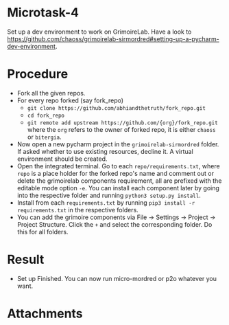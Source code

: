 # Microtask-4
Set up a dev environment to work on GrimoireLab. Have a look to https://github.com/chaoss/grimoirelab-sirmordred#setting-up-a-pycharm-dev-environment.

# Procedure
* Fork all the given repos.
* For every repo forked (say fork_repo)
  * ```git clone https://github.com/abhiandthetruth/fork_repo.git```
  * ```cd fork_repo```
  * ```git remote add upstream https://github.com/{org}/fork_repo.git```
  where the ```org``` refers to the owner of forked repo, it is either ```chaoss``` or ```bitergia```.
* Now open a new pycharm project in the ```grimoirelab-sirmordred``` folder. If asked whether to use existing resources, decline it. A virtual environment should be created.
* Open the integrated terminal. Go to each ```repo/requirements.txt```, where ```repo``` is a place holder for the forked repo's name and comment out or delete the grimoirelab components requirement, all are prefixed with the editable mode option ```-e```. You can install each component later by going into the respective folder and running ```python3 setup.py install```.
* Install from each ```requirements.txt``` by running ```pip3 install -r requirements.txt``` in the respective folders.
* You can add the grimoire components via File -> Settings -> Project -> Project Structure. Click the ```+``` and select the corresponding folder. Do this for all folders. 

# Result

* Set up Finished. You can now run micro-mordred or p2o whatever you want.

# Attachments
  
